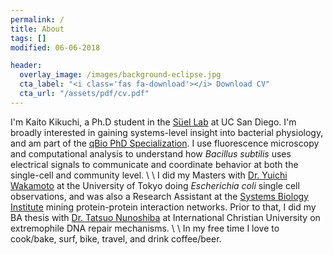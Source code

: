```yaml
---
permalink: /
title: About
tags: []
modified: 06-06-2018

header:
  overlay_image: /images/background-eclipse.jpg
  cta_label: "<i class='fas fa-download'></i> Download CV"
  cta_url: "/assets/pdf/cv.pdf"
---
```


I'm Kaito Kikuchi, a Ph.D student in the [Süel Lab](http://labs.biology.ucsd.edu/suel/) at UC San Diego. I'm broadly interested in gaining systems-level insight into bacterial physiology, and am part of the [qBio PhD Specialization](http://qbio.ucsd.edu/). I use fluorescence microscopy and computational analysis to understand how *Bacillus subtilis* uses electrical signals to communicate and coordinate behavior at both the single-cell and community level.
\\
\\
I did my Masters with [Dr. Yuichi Wakamoto](http://park.itc.u-tokyo.ac.jp/wakamoto-lab/index_e.html)  at the University of Tokyo doing *Escherichia coli* single cell observations, and was also a Research Assistant at the [Systems Biology Institute](http://sbi.jp/aboutSBI.htm) mining protein-protein interaction networks. Prior to that, I did my BA thesis with [Dr. Tatsuo Nunoshiba](https://researchers.icu.ac.jp/icuhp/KgApp?kyoinId=ymkmgiyeggy&Language=2) at International Christian University on extremophile DNA repair mechanisms.
\\
\\
In my free time I love to cook/bake, surf, bike, travel, and drink coffee/beer.
